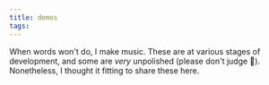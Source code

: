 ```yaml
---
title: demos
tags:
---
```

When words won't do, I make music. These are at various stages of development, and some are *very* unpolished (please don't judge 🥲). Nonetheless, I thought it fitting to share these here.
